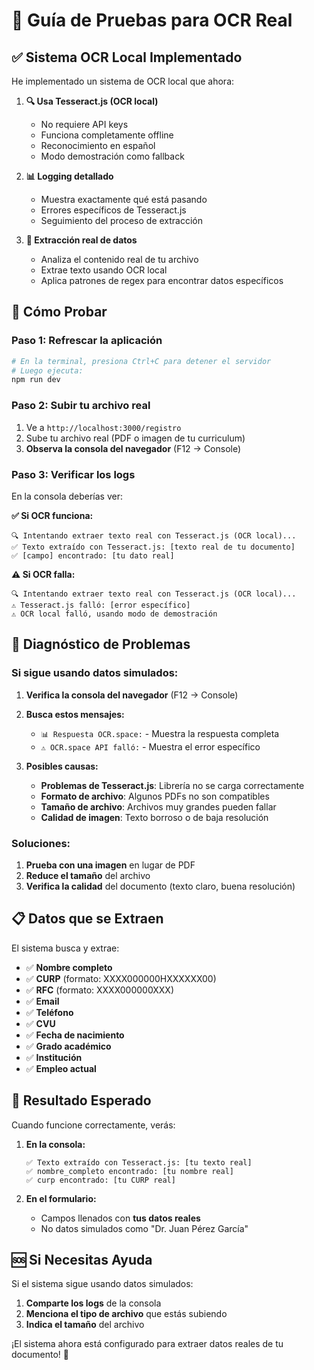# 🧪 Guía de Pruebas para OCR Real

## ✅ **Sistema OCR Local Implementado**

He implementado un sistema de OCR local que ahora:

1. **🔍 Usa Tesseract.js (OCR local)**
   - No requiere API keys
   - Funciona completamente offline
   - Reconocimiento en español
   - Modo demostración como fallback

2. **📊 Logging detallado**
   - Muestra exactamente qué está pasando
   - Errores específicos de Tesseract.js
   - Seguimiento del proceso de extracción

3. **🎯 Extracción real de datos**
   - Analiza el contenido real de tu archivo
   - Extrae texto usando OCR local
   - Aplica patrones de regex para encontrar datos específicos

## 🚀 **Cómo Probar**

### **Paso 1: Refrescar la aplicación**
```bash
# En la terminal, presiona Ctrl+C para detener el servidor
# Luego ejecuta:
npm run dev
```

### **Paso 2: Subir tu archivo real**
1. Ve a `http://localhost:3000/registro`
2. Sube tu archivo real (PDF o imagen de tu curriculum)
3. **Observa la consola del navegador** (F12 → Console)

### **Paso 3: Verificar los logs**
En la consola deberías ver:

**✅ Si OCR funciona:**
```
🔍 Intentando extraer texto real con Tesseract.js (OCR local)...
✅ Texto extraído con Tesseract.js: [texto real de tu documento]
✅ [campo] encontrado: [tu dato real]
```

**⚠️ Si OCR falla:**
```
🔍 Intentando extraer texto real con Tesseract.js (OCR local)...
⚠️ Tesseract.js falló: [error específico]
⚠️ OCR local falló, usando modo de demostración
```

## 🔧 **Diagnóstico de Problemas**

### **Si sigue usando datos simulados:**

1. **Verifica la consola del navegador** (F12 → Console)
2. **Busca estos mensajes:**
   - `📊 Respuesta OCR.space:` - Muestra la respuesta completa
   - `⚠️ OCR.space API falló:` - Muestra el error específico

3. **Posibles causas:**
   - **Problemas de Tesseract.js**: Librería no se carga correctamente
   - **Formato de archivo**: Algunos PDFs no son compatibles
   - **Tamaño de archivo**: Archivos muy grandes pueden fallar
   - **Calidad de imagen**: Texto borroso o de baja resolución

### **Soluciones:**

1. **Prueba con una imagen** en lugar de PDF
2. **Reduce el tamaño** del archivo
3. **Verifica la calidad** del documento (texto claro, buena resolución)

## 📋 **Datos que se Extraen**

El sistema busca y extrae:

- ✅ **Nombre completo**
- ✅ **CURP** (formato: XXXX000000HXXXXXX00)
- ✅ **RFC** (formato: XXXX000000XXX)
- ✅ **Email**
- ✅ **Teléfono**
- ✅ **CVU**
- ✅ **Fecha de nacimiento**
- ✅ **Grado académico**
- ✅ **Institución**
- ✅ **Empleo actual**

## 🎯 **Resultado Esperado**

Cuando funcione correctamente, verás:

1. **En la consola:**
   ```
   ✅ Texto extraído con Tesseract.js: [tu texto real]
   ✅ nombre_completo encontrado: [tu nombre real]
   ✅ curp encontrado: [tu CURP real]
   ```

2. **En el formulario:**
   - Campos llenados con **tus datos reales**
   - No datos simulados como "Dr. Juan Pérez García"

## 🆘 **Si Necesitas Ayuda**

Si el sistema sigue usando datos simulados:

1. **Comparte los logs** de la consola
2. **Menciona el tipo de archivo** que estás subiendo
3. **Indica el tamaño** del archivo

¡El sistema ahora está configurado para extraer datos reales de tu documento! 🚀
